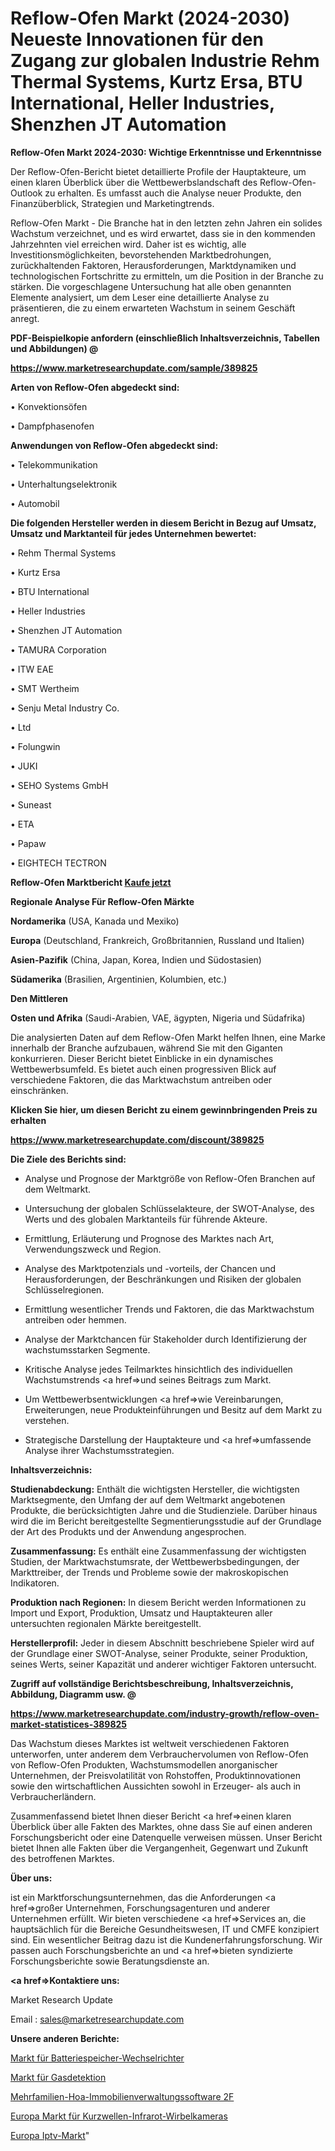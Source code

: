 # Reflow-Ofen Markt (2024-2030) Neueste Innovationen für den Zugang zur globalen Industrie Rehm Thermal Systems, Kurtz Ersa, BTU International, Heller Industries, Shenzhen JT Automation

<strong>Reflow-Ofen Markt 2024-2030: Wichtige Erkenntnisse und Erkenntnisse</strong>

Der Reflow-Ofen-Bericht bietet detaillierte Profile der Hauptakteure, um einen klaren Überblick über die Wettbewerbslandschaft des Reflow-Ofen-Outlook zu erhalten. Es umfasst auch die Analyse neuer Produkte, den Finanzüberblick, Strategien und Marketingtrends.

Reflow-Ofen Markt - Die Branche hat in den letzten zehn Jahren ein solides Wachstum verzeichnet, und es wird erwartet, dass sie in den kommenden Jahrzehnten viel erreichen wird. Daher ist es wichtig, alle Investitionsmöglichkeiten, bevorstehenden Marktbedrohungen, zurückhaltenden Faktoren, Herausforderungen, Marktdynamiken und technologischen Fortschritte zu ermitteln, um die Position in der Branche zu stärken. Die vorgeschlagene Untersuchung hat alle oben genannten Elemente analysiert, um dem Leser eine detaillierte Analyse zu präsentieren, die zu einem erwarteten Wachstum in seinem Geschäft anregt.



<strong><b>PDF-Beispielkopie anfordern (einschließlich Inhaltsverzeichnis, Tabellen und Abbildungen) @ </b></strong>

<strong><a href=https://www.marketresearchupdate.com/sample/389825>

<strong>https://www.marketresearchupdate.com/sample/389825</u></a></strong></strong>



<strong>Arten von Reflow-Ofen abgedeckt sind:</strong>

• Konvektionsöfen

• Dampfphasenofen



<strong>Anwendungen von Reflow-Ofen abgedeckt sind:</strong>

• Telekommunikation

• Unterhaltungselektronik

• Automobil



<strong>Die folgenden Hersteller werden in diesem Bericht in Bezug auf Umsatz, Umsatz und Marktanteil für jedes Unternehmen bewertet:</strong>

• Rehm Thermal Systems

• Kurtz Ersa

• BTU International

• Heller Industries

• Shenzhen JT Automation

• TAMURA Corporation

• ITW EAE

• SMT Wertheim

• Senju Metal Industry Co.

• Ltd

• Folungwin

• JUKI

• SEHO Systems GmbH

• Suneast

• ETA

• Papaw

• EIGHTECH TECTRON



<strong>Reflow-Ofen Marktbericht <a href=https://www.marketresearchupdate.com/buynow/389825>Kaufe jetzt</a></strong>



<strong>Regionale Analyse Für Reflow-Ofen Märkte</strong>



<strong>Nordamerika</strong> (USA, Kanada und Mexiko)



<strong>Europa</strong> (Deutschland, Frankreich, Großbritannien, Russland und Italien)



<strong>Asien-Pazifik</strong> (China, Japan, Korea, Indien und Südostasien)



<strong>Südamerika</strong> (Brasilien, Argentinien, Kolumbien, etc.)



<strong>Den Mittleren</strong> 

<strong>Osten und Afrika</strong> (Saudi-Arabien, VAE, ägypten, Nigeria und Südafrika)

Die analysierten Daten auf dem Reflow-Ofen Markt helfen Ihnen, eine Marke innerhalb der Branche aufzubauen, während Sie mit den Giganten konkurrieren. Dieser Bericht bietet Einblicke in ein dynamisches Wettbewerbsumfeld. Es bietet auch einen progressiven Blick auf verschiedene Faktoren, die das Marktwachstum antreiben oder einschränken.



<strong>Klicken Sie hier, um diesen Bericht zu einem gewinnbringenden Preis zu erhalten
</strong>

<strong><a href=https://www.marketresearchupdate.com/discount/389825>https://www.marketresearchupdate.com/discount/389825</b></u></strong></a>



<strong>Die Ziele des Berichts sind:</strong>

- Analyse und Prognose der Marktgröße von Reflow-Ofen Branchen auf dem Weltmarkt.

- Untersuchung der globalen Schlüsselakteure, der SWOT-Analyse, des Werts und des globalen Marktanteils für führende Akteure.

- Ermittlung, Erläuterung und Prognose des Marktes nach Art, Verwendungszweck und Region.

- Analyse des Marktpotenzials und -vorteils, der Chancen und Herausforderungen, der Beschränkungen und Risiken der globalen Schlüsselregionen.

- Ermittlung wesentlicher Trends und Faktoren, die das Marktwachstum antreiben oder hemmen.

- Analyse der Marktchancen für Stakeholder durch Identifizierung der wachstumsstarken Segmente.

- Kritische Analyse jedes Teilmarktes hinsichtlich des individuellen Wachstumstrends <a href=>und</a> seines Beitrags zum Markt.

- Um Wettbewerbsentwicklungen <a href=>wie</a> Vereinbarungen, Erweiterungen, neue Produkteinführungen und Besitz auf dem Markt zu verstehen.

- Strategische Darstellung der Hauptakteure und <a href=>umfas</a>sende Analyse ihrer Wachstumsstrategien.



<strong>Inhaltsverzeichnis:</strong>



<strong>Studienabdeckung:</strong> Enthält die wichtigsten Hersteller, die wichtigsten Marktsegmente, den Umfang der auf dem Weltmarkt angebotenen Produkte, die berücksichtigten Jahre und die Studienziele. Darüber hinaus wird die im Bericht bereitgestellte Segmentierungsstudie auf der Grundlage der Art des Produkts und der Anwendung angesprochen.



<strong>Zusammenfassung:</strong> Es enthält eine Zusammenfassung der wichtigsten Studien, der Marktwachstumsrate, der Wettbewerbsbedingungen, der Markttreiber, der Trends und Probleme sowie der makroskopischen Indikatoren.



<strong>Produktion nach Regionen:</strong> In diesem Bericht werden Informationen zu Import und Export, Produktion, Umsatz und Hauptakteuren aller untersuchten regionalen Märkte bereitgestellt.



<strong>Herstellerprofil:</strong> Jeder in diesem Abschnitt beschriebene Spieler wird auf der Grundlage einer SWOT-Analyse, seiner Produkte, seiner Produktion, seines Werts, seiner Kapazität und anderer wichtiger Faktoren untersucht.



<strong><b>Zugriff auf vollständige Berichtsbeschreibung, Inhaltsverzeichnis, Abbildung, Diagramm usw. @ </b></strong>

<strong><a href=https://www.marketresearchupdate.com/industry-growth/reflow-oven-market-statistices-389825>https://www.marketresearchupdate.com/industry-growth/reflow-oven-market-statistices-389825</a></strong>

Das Wachstum dieses Marktes ist weltweit verschiedenen Faktoren unterworfen, unter anderem dem Verbrauchervolumen von Reflow-Ofen von Reflow-Ofen Produkten, Wachstumsmodellen anorganischer Unternehmen, der Preisvolatilität von Rohstoffen, Produktinnovationen sowie den wirtschaftlichen Aussichten sowohl in Erzeuger- als auch in Verbraucherländern.

Zusammenfassend bietet Ihnen dieser Bericht <a href=>einen</a> klaren Überblick über alle Fakten des Marktes, ohne dass Sie auf einen anderen Forschungsbericht oder eine Datenquelle verweisen müssen. Unser Bericht bietet Ihnen alle Fakten über die Vergangenheit, Gegenwart und Zukunft des betroffenen Marktes.



<strong>Über uns:</strong>

 ist ein Marktforschungsunternehmen, das die Anforderungen <a href=>großer</a> Unternehmen, Forschungsagenturen und anderer Unternehmen erfüllt. Wir bieten verschiedene <a href=>Services</a> an, die hauptsächlich für die Bereiche Gesundheitswesen, IT und CMFE konzipiert sind. Ein wesentlicher Beitrag dazu ist die Kundenerfahrungsforschung. Wir passen auch Forschungsberichte an und <a href=>bieten</a> syndizierte Forschungsberichte sowie Beratungsdienste an.



<strong><a href=>Kontaktiere uns:</a></strong>

Market Research Update

Email : sales@marketresearchupdate.com



<strong>Unsere anderen Berichte:</strong>

<a href=https://www.linkedin.com/pulse/battery-storage-inverter-market-202-what-factors-drive>Markt für Batteriespeicher-Wechselrichter</a>

<a href=https://www.linkedin.com/pulse/gas-detection-market-2023-remarking>Markt für Gasdetektion</a>

<a href=https://www.linkedin.com/pulse/multi-family-hoa-property-management-software-2f>Mehrfamilien-Hoa-Immobilienverwaltungssoftware 2F</a>

<a href=https://www.linkedin.com/pulse/europe-shortwave-infrared-swir-camera-market>Europa Markt für Kurzwellen-Infrarot-Wirbelkameras</a>

<a href=https://www.linkedin.com/pulse/europe-iptv-market-2023-size-share-opportunities>Europa Iptv-Markt</a>"
